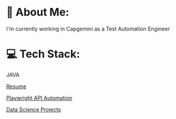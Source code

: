 # 💫 About Me:
I'm currently working in Capgemini as a Test Automation Engineer<br>

# 💻 Tech Stack:
JAVA

[Resume](https://lii4ee.github.io/Resume/)

[Playwright API Automation](https://github.com/lii4ee/Automation-Exercise)

[Data Science Projects](https://github.com/lii4ee/Projects)
